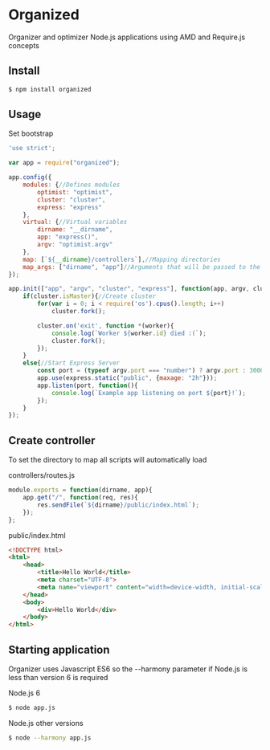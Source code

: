 # Organized

Organizer and optimizer Node.js applications using AMD and Require.js concepts

## Install

```bash
$ npm install organized
```

## Usage

Set bootstrap

```js
'use strict';

var app = require("organized");

app.config({
    modules: {//Defines modules
        optimist: "optimist",
        cluster: "cluster",
        express: "express"
    },
    virtual: {//Virtual variables
        dirname: "__dirname",
        app: "express()",
        argv: "optimist.argv"
    },
    map: [`${__dirname}/controllers`],//Mapping directories
    map_args: ["dirname", "app"]//Arguments that will be passed to the scripts
});

app.init(["app", "argv", "cluster", "express"], function(app, argv, cluster, express){
    if(cluster.isMaster){//Create cluster
        for(var i = 0; i < require('os').cpus().length; i++)
            cluster.fork();

        cluster.on('exit', function *(worker){
            console.log(`Worker ${worker.id} died :(`);
            cluster.fork();
        });
    }
    else{//Start Express Server
        const port = (typeof argv.port === "number") ? argv.port : 3000;
        app.use(express.static("public", {maxage: "2h"}));
        app.listen(port, function(){
            console.log(`Example app listening on port ${port}!`);
        });
    }
});
```

## Create controller

To set the directory to map all scripts will automatically load

controllers/routes.js
```js
module.exports = function(dirname, app){
    app.get("/", function(req, res){ 
        res.sendFile(`${dirname}/public/index.html`); 
    });
};
```

public/index.html
```html
<!DOCTYPE html>
<html>
    <head>
        <title>Hello World</title>
        <meta charset="UTF-8">
        <meta name="viewport" content="width=device-width, initial-scale=1.0">
    </head>
    <body>
        <div>Hello World</div>
    </body>
</html>
```

## Starting application

Organizer uses Javascript ES6 so the --harmony parameter if Node.js is less than version 6 is required

Node.js 6
```bash
$ node app.js
```

Node.js other versions
```bash
$ node --harmony app.js
```